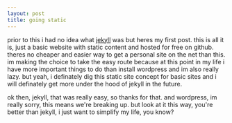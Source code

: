 ```yaml
---
layout: post
title: going static
---
```


prior to this i had no idea what [jekyll](http://www.github.com/jekyll) was but heres my first post. this is all it is, just a basic website with static content and hosted for free on github. theres no cheaper and easier way to get a personal site on the net than this. im making the choice to take the easy route because at this point in my life i have more important things to do than install wordpress and im also really lazy. but yeah, i definately dig this static site concept for basic sites and i will definately get more under the hood of jekyll in the future. 

ok then, jekyll, that was really easy, so thanks for that. and wordpress, im really sorry, this means we're breaking up. but look at it this way, you're better than jekyll, i just want to simplify my life, you know?
